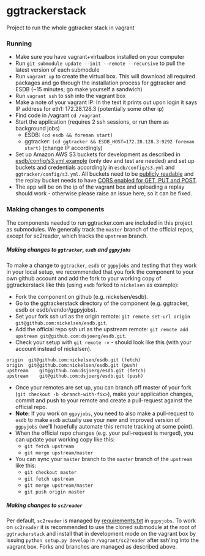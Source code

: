 # ggtrackerstack
Project to run the whole ggtracker stack in vagrant

### Running
 * Make sure you have vagrant+virtualbox installed on your computer
 * Run `git submodule update --init --remote --recursive` to pull the latest version of each submodule
 * Run `vagrant up` to create the virtual box. This will download all required packages and go through the installation process for ggtracker and ESDB (~15 minutes; go make yourself a sandwich)
 * Run `vagrant ssh` to ssh into the vagrant box
 * Make a note of your vagrant IP: In the text it prints out upon login it says IP address for eth1: 172.28.128.3 (potentially some other ip)
 * Find code in /vagrant `cd /vagrant`
 * Start the application (requires 2 ssh sessions, or run them as background jobs)
   * ESDB: `(cd esdb && foreman start)`
   * ggtracker: `(cd ggtracker && ESDB_HOST=172.28.128.3:9292 foreman start)` (change IP accordingly)
 * Set up Amazon AWS S3 buckets for development as described in [esdb/config/s3.yml.example](https://github.com/dsjoerg/esdb/blob/master/config/s3.yml.example) (only dev and test are needed) and set up buckets and credentials accordingly in `esdb/config/s3.yml` and `ggtracker/config/s3.yml`. All buckets need to be [publicly readable](https://ariejan.net/2010/12/24/public-readable-amazon-s3-bucket-policy/) and the replay bucket needs to have [CORS enabled for GET, PUT and POST](http://docs.aws.amazon.com/AmazonS3/latest/dev/cors.html).
 * The app will be on the ip of the vagrant box and uploading a replay should work - otherwise please raise an issue here, so it can be fixed.

### Making changes to components
The components needed to run ggtracker.com are included in this project as submodules. We generally track the `master` branch of the official repos, except for sc2reader, which tracks the `upstream` branch.

##### Making changes to `ggtracker`, `esdb` and `ggpyjobs`
To make a change to `ggtracker`, `esdb` or `ggpyjobs` and testing that they work in your local setup, we recommended that you fork the component to your own github account and add the fork to your working copy of ggtrackerstack like this (using `esdb` forked to `nickelsen` as example):
 * Fork the component on github (e.g. nickelsen/esdb).
 * Go to the ggtrackerstack directory of the component (e.g. ggtracker, esdb or esdb/vendor/ggpyjobs).
 * Set your fork ssh url as the origin remote: `git remote set-url origin git@github.com:nickelsen/esdb.git`.
 * Add the official repo ssh url as the upstream remote: `git remote add upstream git@github.com:dsjoerg/esdb.git`.
 * Check your setup with `git remote -v` - should look like this (with your account instead of nickelsen).
```
origin  git@github.com:nickelsen/esdb.git (fetch)
origin  git@github.com:nickelsen/esdb.git (push)
upstream    git@github.com:dsjoerg/esdb.git (fetch)
upstream    git@github.com:dsjoerg/esdb.git (push)
```
 * Once your remotes are set up, you can branch off master of your fork (`git checkout -b <branch-with-fix>`), make your application changes, commit and push to your remote and create a pull-request against the official repo.
 * **Note:** If you work on `ggpyjobs`, you need to also make a pull-request to `esdb` to make `esdb` actually use your new and improved version of `ggpyjobs` (we'll hopefully automate this remote tracking at some point).
 * When the official repo changes (e.g. your pull-request is merged), you can update your working copy like this:
   * `git fetch upstream`
   * `git merge upstream/master`
 * You can sync your `master` branch to the `master` branch of the `upstream` like this:
   * `git checkout master`
   * `git fetch upstream`
   * `git merge upstream/master`
   * `git push origin master`

##### Making changes to `sc2reader`
Per default, `sc2reader` is managed by [requirements.txt](https://github.com/dsjoerg/ggpyjobs/blob/master/requirements.txt) in `ggpyjobs`. To work on `sc2reader` it is recommended to use the cloned submodule at the root of `ggtrackerstack` and install that in development mode on the vagrant box by issuing `python setup.py develop` in `/vagrant/sc2reader` after ssh'ing into the vagrant box. Forks and branches are managed as described above.
